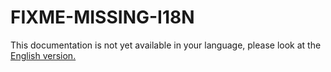# FIXME-MISSING-I18N

This documentation is not yet available in your language, please look at the [English version.](../../EN/installation/requirements.md)